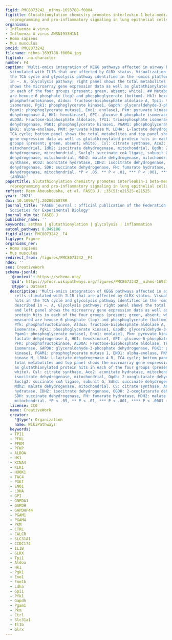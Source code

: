 ```yaml
---
figid: PMC8073242__nihms-1693788-f0004
figtitle: Glutathionylation chemistry promotes interleukin-1 beta-mediated glycolytic
  reprogramming and pro-inflammatory signaling in lung epithelial cells
organisms:
- Influenza A virus
- Influenza A virus AWSN1933H1N1
- Homo sapiens
- Mus musculus
pmcid: PMC8073242
filename: nihms-1693788-f0004.jpg
figlink: .na.character
number: F4
caption: 'Multi-omics integration of KEGG pathways affected in airway basal cells
  stimulated with IL1B that are affected by GLRX status. Visualization of hits in
  the TCA cycle and glycolysis pathway identified in the -omics platforms described
  in –. A, Glycolysis pathway; right panel shows the total metabolites and left panel
  shows the microarray gene expression data as well as glutathionylated protein hits
  in each of the four groups (present; green, absent; white). ## Metabolites measured
  are hexose-6 phosphate (top) and phosphoglycerate (bottom). Hk1: hexokinase1, Pfk:
  phosphofructokinase, Aldoa: fructose-bisphosphate aldolase A, Tpi1: triosephosphate
  isomerase, Pgk1: phosphoglycerate kinase1, Gapdh: glyceraldehyde-3-phosphate dehydrogenase,
  Pgam1: phosphoglycerate mutase1, Eno1: enolase1, Pkm: pyruvate kinase M, Ldha: lactate
  dehydrogenase A, HK1: hexokinase1, GPI: glucose-6-phosphate isomerase, PFK: phosphofructokinase,
  ALDOA: Fructose-bisphosphate aldolase, TPI1: triosephosphate isomerase, GAPDH: glyceraldehyde-3-phosphate
  dehydrogenase, PGK1: phosphoglycerate kinase1, PGAM1: phosphoglycerate mutase 1,
  ENO1: alpha-enolase, PKM: pyruvate kinase M, LDHA: L-lactate dehydrogenase A B,
  TCA cycle; bottom panel shows the total metabolites and top panel shows the microarray
  gene expression data as well as glutathionylated protein hits in each of the four
  groups (present; green, absent; white). Csl: citrate synthase, Aco2: aconitate hydratase,
  mitochondrial, Idh2: isocitrate dehydrogenase, mitochondrial, Ogdh: 2-oxoglutarate
  dehydrogenase, mitochondrial, Suclg2: succinate coA ligase, subunit G, Sdhd: succinate
  dehydrogenase, mitochondrial, Mdh2: malate dehydrogenase, mitochondrial. CS: citrate
  synthase, ACO2: aconitate hydratase, IDH2: isocitrate dehydrogenase, OGDH: 2-oxoglutarate
  dehydrogenase, SDH: succinate dehydrogenase, FH: fumarate hydratase, MDH2: malate
  dehydrogenase, mitochondrial. *P < .05, ** P < .01, *** P < .001, **** P < .0001
  (ANOVA)'
papertitle: Glutathionylation chemistry promotes interleukin-1 beta-mediated glycolytic
  reprogramming and pro-inflammatory signaling in lung epithelial cells.
reftext: Reem Aboushousha, et al. FASEB J. ;35(5):e21525-e21525.
year: '2021'
doi: 10.1096/fj.202002687RR
journal_title: 'FASEB journal : official publication of the Federation of American
  Societies for Experimental Biology'
journal_nlm_ta: FASEB J
publisher_name: ''
keywords: asthma | glutathionylation | glycolysis | inflammation
automl_pathway: 0.949186
figid_alias: PMC8073242__F4
figtype: Figure
organisms_ner:
- Homo sapiens
- Mus musculus
redirect_from: /figures/PMC8073242__F4
ndex: ''
seo: CreativeWork
schema-jsonld:
  '@context': https://schema.org/
  '@id': https://pfocr.wikipathways.org/figures/PMC8073242__nihms-1693788-f0004.html
  '@type': Dataset
  description: 'Multi-omics integration of KEGG pathways affected in airway basal
    cells stimulated with IL1B that are affected by GLRX status. Visualization of
    hits in the TCA cycle and glycolysis pathway identified in the -omics platforms
    described in –. A, Glycolysis pathway; right panel shows the total metabolites
    and left panel shows the microarray gene expression data as well as glutathionylated
    protein hits in each of the four groups (present; green, absent; white). ## Metabolites
    measured are hexose-6 phosphate (top) and phosphoglycerate (bottom). Hk1: hexokinase1,
    Pfk: phosphofructokinase, Aldoa: fructose-bisphosphate aldolase A, Tpi1: triosephosphate
    isomerase, Pgk1: phosphoglycerate kinase1, Gapdh: glyceraldehyde-3-phosphate dehydrogenase,
    Pgam1: phosphoglycerate mutase1, Eno1: enolase1, Pkm: pyruvate kinase M, Ldha:
    lactate dehydrogenase A, HK1: hexokinase1, GPI: glucose-6-phosphate isomerase,
    PFK: phosphofructokinase, ALDOA: Fructose-bisphosphate aldolase, TPI1: triosephosphate
    isomerase, GAPDH: glyceraldehyde-3-phosphate dehydrogenase, PGK1: phosphoglycerate
    kinase1, PGAM1: phosphoglycerate mutase 1, ENO1: alpha-enolase, PKM: pyruvate
    kinase M, LDHA: L-lactate dehydrogenase A B, TCA cycle; bottom panel shows the
    total metabolites and top panel shows the microarray gene expression data as well
    as glutathionylated protein hits in each of the four groups (present; green, absent;
    white). Csl: citrate synthase, Aco2: aconitate hydratase, mitochondrial, Idh2:
    isocitrate dehydrogenase, mitochondrial, Ogdh: 2-oxoglutarate dehydrogenase, mitochondrial,
    Suclg2: succinate coA ligase, subunit G, Sdhd: succinate dehydrogenase, mitochondrial,
    Mdh2: malate dehydrogenase, mitochondrial. CS: citrate synthase, ACO2: aconitate
    hydratase, IDH2: isocitrate dehydrogenase, OGDH: 2-oxoglutarate dehydrogenase,
    SDH: succinate dehydrogenase, FH: fumarate hydratase, MDH2: malate dehydrogenase,
    mitochondrial. *P < .05, ** P < .01, *** P < .001, **** P < .0001 (ANOVA)'
  license: CC0
  name: CreativeWork
  creator:
    '@type': Organization
    name: WikiPathways
  keywords:
  - TPI1
  - PFKL
  - PFKM
  - PFKP
  - ALDOA
  - HK1
  - KCNA4
  - KLK1
  - HOOK1
  - TAC4
  - PGK1
  - ENO1
  - LDHA
  - GPI
  - GNPDA1
  - GAPDH
  - GAPDHP44
  - PGAM1
  - PGAM4
  - PKM
  - CTRL
  - CALCR
  - SLC31A1
  - CCDC174
  - IL1B
  - GLRX
  - Tpi1
  - Aldoa
  - Hk1
  - Pgk1
  - Eno1
  - Eno1b
  - Ldha
  - Gpi1
  - Pfkl
  - Gapdh
  - Pgam1
  - Pkm
  - Ctrl
  - Slc31a1
  - Il1b
  - Glrx
---
```

